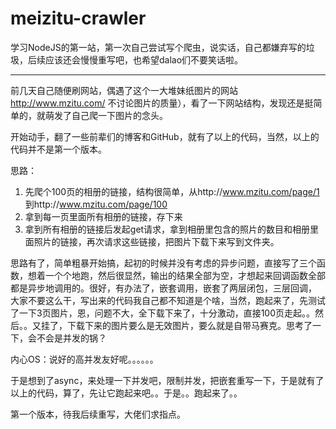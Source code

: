 # meizitu-crawler

学习NodeJS的第一站，第一次自己尝试写个爬虫，说实话，自己都嫌弃写的垃圾，后续应该还会慢慢重写吧，也希望dalao们不要笑话啦。

------

前几天自己随便刷网站，偶遇了这个一大堆妹纸图片的网站 http://www.mzitu.com/ 不讨论图片的质量），看了一下网站结构，发现还是挺简单的，就萌发了自己爬一下图片的念头。

开始动手，翻了一些前辈们的博客和GitHub，就有了以上的代码，当然，以上的代码并不是第一个版本。

思路：

1. 先爬个100页的相册的链接，结构很简单，从http://www.mzitu.com/page/1  到http://www.mzitu.com/page/100 
2. 拿到每一页里面所有相册的链接，存下来
3. 拿到所有相册的链接后发起get请求，拿到相册里包含的照片的数目和相册里面照片的链接，再次请求这些链接，把图片下载下来写到文件夹。

思路有了，简单粗暴开始搞，起初的时候并没有考虑的异步问题，直接写了三个函数，想着一个个地跑，然后很显然，输出的结果全部为空，才想起来回调函数全部都是异步地调用的。很好，有办法了，嵌套调用，嵌套了两层闭包，三层回调，<!--这TM是个无底洞-->   大家不要这么干，写出来的代码我自己都不知道是个啥，当然，跑起来了，先测试了一下3页图片，恩，问题不大，全下载下来了，十分激动，直接100页走起。。然后。。又挂了，下载下来的图片要么是无效图片，要么就是自带马赛克。思考了一下，会不会是并发的锅？

内心OS：说好的高并发友好呢。。。。。。

于是想到了async，来处理一下并发吧，限制并发，把嵌套重写一下，于是就有了以上的代码<!--好像还是嵌套-->，算了，先让它跑起来吧。。于是。。跑起来了。。

第一个版本，待我后续重写，大佬们求指点。